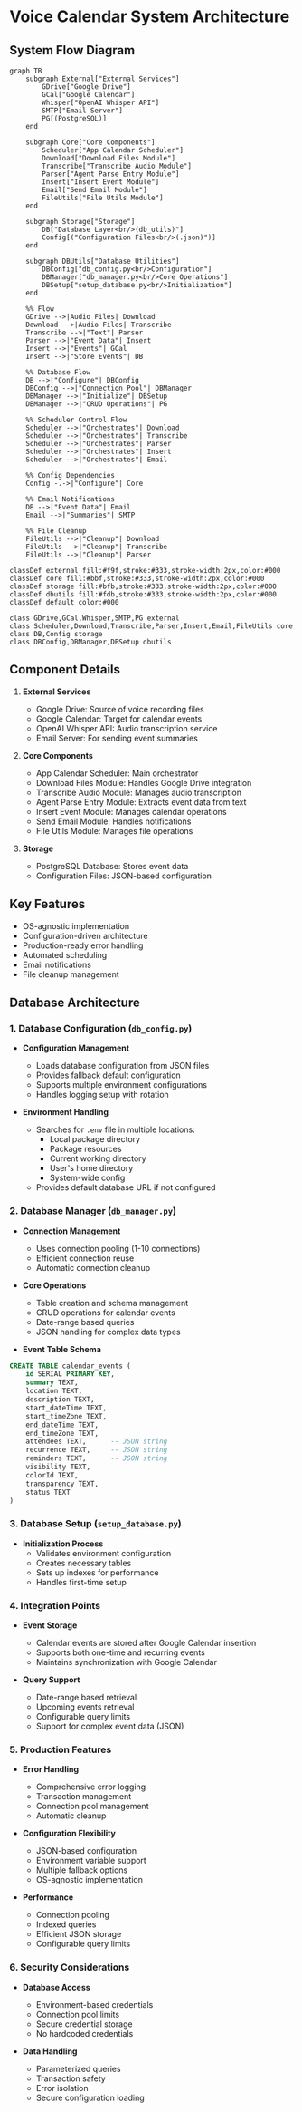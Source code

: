 # Voice Calendar System Architecture

## System Flow Diagram

```mermaid
graph TB
    subgraph External["External Services"]
        GDrive["Google Drive"]
        GCal["Google Calendar"]
        Whisper["OpenAI Whisper API"]
        SMTP["Email Server"]
        PG[(PostgreSQL)]
    end

    subgraph Core["Core Components"]
        Scheduler["App Calendar Scheduler"]
        Download["Download Files Module"]
        Transcribe["Transcribe Audio Module"]
        Parser["Agent Parse Entry Module"]
        Insert["Insert Event Module"]
        Email["Send Email Module"]
        FileUtils["File Utils Module"]
    end

    subgraph Storage["Storage"]
        DB["Database Layer<br/>(db_utils)"]
        Config[("Configuration Files<br/>(.json)")]
    end

    subgraph DBUtils["Database Utilities"]
        DBConfig["db_config.py<br/>Configuration"]
        DBManager["db_manager.py<br/>Core Operations"]
        DBSetup["setup_database.py<br/>Initialization"]
    end

    %% Flow
    GDrive -->|Audio Files| Download
    Download -->|Audio Files| Transcribe
    Transcribe -->|"Text"| Parser
    Parser -->|"Event Data"| Insert
    Insert -->|"Events"| GCal
    Insert -->|"Store Events"| DB
    
    %% Database Flow
    DB -->|"Configure"| DBConfig
    DBConfig -->|"Connection Pool"| DBManager
    DBManager -->|"Initialize"| DBSetup
    DBManager -->|"CRUD Operations"| PG
    
    %% Scheduler Control Flow
    Scheduler -->|"Orchestrates"| Download
    Scheduler -->|"Orchestrates"| Transcribe
    Scheduler -->|"Orchestrates"| Parser
    Scheduler -->|"Orchestrates"| Insert
    Scheduler -->|"Orchestrates"| Email
    
    %% Config Dependencies
    Config -.->|"Configure"| Core
    
    %% Email Notifications
    DB -->|"Event Data"| Email
    Email -->|"Summaries"| SMTP

    %% File Cleanup
    FileUtils -->|"Cleanup"| Download
    FileUtils -->|"Cleanup"| Transcribe
    FileUtils -->|"Cleanup"| Parser

classDef external fill:#f9f,stroke:#333,stroke-width:2px,color:#000
classDef core fill:#bbf,stroke:#333,stroke-width:2px,color:#000
classDef storage fill:#bfb,stroke:#333,stroke-width:2px,color:#000
classDef dbutils fill:#fdb,stroke:#333,stroke-width:2px,color:#000
classDef default color:#000

class GDrive,GCal,Whisper,SMTP,PG external
class Scheduler,Download,Transcribe,Parser,Insert,Email,FileUtils core
class DB,Config storage
class DBConfig,DBManager,DBSetup dbutils

```

## Component Details

1. **External Services**
   - Google Drive: Source of voice recording files
   - Google Calendar: Target for calendar events
   - OpenAI Whisper API: Audio transcription service
   - Email Server: For sending event summaries

2. **Core Components**
   - App Calendar Scheduler: Main orchestrator
   - Download Files Module: Handles Google Drive integration
   - Transcribe Audio Module: Manages audio transcription
   - Agent Parse Entry Module: Extracts event data from text
   - Insert Event Module: Manages calendar operations
   - Send Email Module: Handles notifications
   - File Utils Module: Manages file operations

3. **Storage**
   - PostgreSQL Database: Stores event data
   - Configuration Files: JSON-based configuration

## Key Features

- OS-agnostic implementation
- Configuration-driven architecture
- Production-ready error handling
- Automated scheduling
- Email notifications
- File cleanup management 

## Database Architecture

### 1. Database Configuration (`db_config.py`)
- **Configuration Management**
  - Loads database configuration from JSON files
  - Provides fallback default configuration
  - Supports multiple environment configurations
  - Handles logging setup with rotation
  
- **Environment Handling**
  - Searches for `.env` file in multiple locations:
    - Local package directory
    - Package resources
    - Current working directory
    - User's home directory
    - System-wide config
  - Provides default database URL if not configured

### 2. Database Manager (`db_manager.py`)
- **Connection Management**
  - Uses connection pooling (1-10 connections)
  - Efficient connection reuse
  - Automatic connection cleanup

- **Core Operations**
  - Table creation and schema management
  - CRUD operations for calendar events
  - Date-range based queries
  - JSON handling for complex data types

- **Event Table Schema**
```sql
CREATE TABLE calendar_events (
    id SERIAL PRIMARY KEY,
    summary TEXT,
    location TEXT,
    description TEXT,
    start_dateTime TEXT,
    start_timeZone TEXT,
    end_dateTime TEXT,
    end_timeZone TEXT,
    attendees TEXT,      -- JSON string
    recurrence TEXT,     -- JSON string
    reminders TEXT,      -- JSON string
    visibility TEXT,
    colorId TEXT,
    transparency TEXT,
    status TEXT
)
```

### 3. Database Setup (`setup_database.py`)
- **Initialization Process**
  - Validates environment configuration
  - Creates necessary tables
  - Sets up indexes for performance
  - Handles first-time setup

### 4. Integration Points
- **Event Storage**
  - Calendar events are stored after Google Calendar insertion
  - Supports both one-time and recurring events
  - Maintains synchronization with Google Calendar

- **Query Support**
  - Date-range based retrieval
  - Upcoming events retrieval
  - Configurable query limits
  - Support for complex event data (JSON)

### 5. Production Features
- **Error Handling**
  - Comprehensive error logging
  - Transaction management
  - Connection pool management
  - Automatic cleanup

- **Configuration Flexibility**
  - JSON-based configuration
  - Environment variable support
  - Multiple fallback options
  - OS-agnostic implementation

- **Performance**
  - Connection pooling
  - Indexed queries
  - Efficient JSON storage
  - Configurable query limits

### 6. Security Considerations
- **Database Access**
  - Environment-based credentials
  - Connection pool limits
  - Secure credential storage
  - No hardcoded credentials

- **Data Handling**
  - Parameterized queries
  - Transaction safety
  - Error isolation
  - Secure configuration loading 